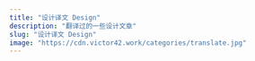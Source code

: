 ```yaml
---
title: "设计译文 Design"
description: "翻译过的一些设计文章"
slug: "设计译文 Design"
image: "https://cdn.victor42.work/categories/translate.jpg"
---
```

